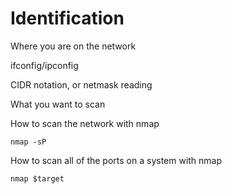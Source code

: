 Identification
==============

Where you are on the network

ifconfig/ipconfig

CIDR notation, or netmask reading

What you want to scan

How to scan the network with nmap

`nmap -sP`

How to scan all of the ports on a system with nmap

`nmap $target`
